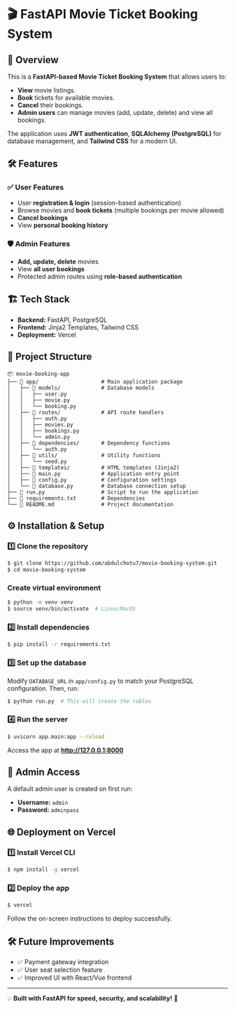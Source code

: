 # 🎬 FastAPI Movie Ticket Booking System

## 🚀 Overview
This is a **FastAPI-based Movie Ticket Booking System** that allows users to:
- **View** movie listings.
- **Book** tickets for available movies.
- **Cancel** their bookings.
- **Admin users** can manage movies (add, update, delete) and view all bookings.

The application uses **JWT authentication**, **SQLAlchemy (PostgreSQL)** for database management, and **Tailwind CSS** for a modern UI.


## 🛠️ Features
### ✅ User Features
- User **registration & login** (session-based authentication)
- Browse movies and **book tickets** (multiple bookings per movie allowed)
- **Cancel bookings**
- View **personal booking history**

### 🛡️ Admin Features
- **Add, update, delete** movies
- View **all user bookings**
- Protected admin routes using **role-based authentication**

## 🏗️ Tech Stack
- **Backend:** FastAPI, PostgreSQL
- **Frontend:** Jinja2 Templates, Tailwind CSS
- **Deployment:** Vercel

## 📂 Project Structure
```
📦 movie-booking-app
├── 📂 app/                    # Main application package
│   ├── 📂 models/             # Database models
│   │   ├── user.py
│   │   ├── movie.py
│   │   └── booking.py
│   ├── 📂 routes/             # API route handlers
│   │   ├── auth.py
│   │   ├── movies.py
│   │   ├── bookings.py
│   │   └── admin.py
│   ├── 📂 dependencies/       # Dependency functions
│   │   └── auth.py
│   ├── 📂 utils/              # Utility functions
│   │   └── seed.py
│   ├── 📂 templates/          # HTML templates (Jinja2)
│   ├── 📜 main.py             # Application entry point
│   ├── 📜 config.py           # Configuration settings
│   └── 📜 database.py         # Database connection setup
├── 📜 run.py                  # Script to run the application
├── 📜 requirements.txt        # Dependencies
└── 📜 README.md               # Project documentation
```

## ⚙️ Installation & Setup
### 1️⃣ Clone the repository
```sh
$ git clone https://github.com/abdulchotu7/movie-booking-system.git
$ cd movie-booking-system
```

### Create virtual environment
```sh
$ python -m venv venv
$ source venv/bin/activate  # Linux/MacOS
```

### 2️⃣ Install dependencies
```sh
$ pip install -r requirements.txt
```

### 3️⃣ Set up the database
Modify `DATABASE_URL` in `app/config.py` to match your PostgreSQL configuration.
Then, run:
```sh
$ python run.py  # This will create the tables
```

### 4️⃣ Run the server
```sh
$ uvicorn app.main:app --reload
```
Access the app at **http://127.0.0.1:8000**

## 🔑 Admin Access
A default admin user is created on first run:
- **Username:** `admin`
- **Password:** `adminpass`

## 🌐 Deployment on Vercel
### 1️⃣ Install Vercel CLI
```sh
$ npm install -g vercel
```

### 2️⃣ Deploy the app
```sh
$ vercel
```
Follow the on-screen instructions to deploy successfully.

## 🛠️ Future Improvements
- ✅ Payment gateway integration
- ✅ User seat selection feature
- ✅ Improved UI with React/Vue frontend


---

💡 **Built with FastAPI for speed, security, and scalability!** 🚀

